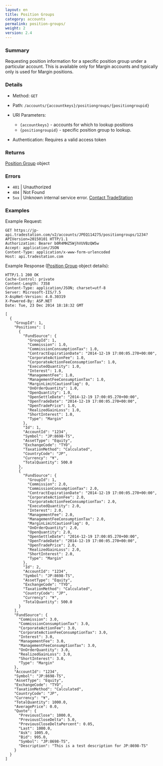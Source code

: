 ```yaml
---
layout: en
title: Position Groups
category: accounts
permalink: position-groups/
weight: 2
version: 2.4
---
```


### Summary

Requesting position information for a specific position group under a particular account.  This is available only for Margin accounts and typically only is used for Margin positions.

### Details

* Method: `GET`
* Path: `/accounts/{accountkeys}/positiongroups/{positiongroupid}`
* URI Parameters:

  * `{accountkeys}` - accounts for which to lookup positions
  * `{positiongroupid}` - specific position group to lookup.
* Authentication: Requires a valid access token

### Returns

[Position Group](../../objects/position-group) object

### Errors

* `401` | Unauthorized
* `404` | Not Found
* `5xx` | Unknown internal service error. [Contact TradeStation](mailto:webapi@tradestation.com)

### Examples

Example Request:

    GET https://jp-api.tradestation.com/v2/accounts/JPEQ114275/positiongroups/1234?APIVersion=20150101 HTTP/1.1
    Authorization: Bearer b0R4MHZ5WjhVUVBzQW5w
    Accept: application/JSON
    Content-Type: application/x-www-form-urlencoded
    Host: api.tradestation.com

Example Response ([Position Group](../../objects/position-group) object details):

    HTTP/1.1 200 OK
    Cache-Control: private
    Content-Length: 7358
    Content-Type: application/JSON; charset=utf-8
    Server: Microsoft-IIS/7.5
    X-AspNet-Version: 4.0.30319
    X-Powered-By: ASP.NET
    Date: Tue, 23 Dec 2014 18:18:32 GMT
    
    [
      {
        "GroupId": 1,
        "Positions": [
          {
            "FundSource": {
              "GroupId": 1,
              "Commission": 1.0,
              "CommissionConsumptionTax": 1.0,
              "ContractExpirationDate": "2014-12-19 17:00:05.270+00:00",
              "CorporateActionFee": 1.0,
              "CorporateActionFeeConsumptionTax": 1.0,
              "ExecutedQuantity": 1.0,
              "Interest": 1.0,
              "ManagementFee": 1.0,
              "ManagementFeeConsumptionTax": 1.0,
              "MarginLimitCautionFlag": 0,
              "OnOrderQuantity": 1.0,
              "OpenQuantity": 1.0,
              "OpenSettleDate": "2014-12-19 17:00:05.270+00:00",
              "OpenTradeDate": "2014-12-19 17:00:05.270+00:00",
              "OpenTradePrice": 1.0,
              "RealizedGainLoss": 1.0,
              "ShortInterest": 1.0,
              "Type": "Margin"
            },
            "Id": 1,
            "AccountId": "1234",
            "Symbol": "JP:8698-TS",
            "AssetType": "Equity",
            "ExchangeCode": "TYO",
            "TaxationMethod": "Calculated",
            "CountryCode": "JP",
            "Currency": "¥",
            "TotalQuantity": 500.0
          },
          {
            "FundSource": {
              "GroupId": 1,
              "Commission": 2.0,
              "CommissionConsumptionTax": 2.0,
              "ContractExpirationDate": "2014-12-19 17:00:05.270+00:00",
              "CorporateActionFee": 2.0,
              "CorporateActionFeeConsumptionTax": 2.0,
              "ExecutedQuantity": 2.0,
              "Interest": 2.0,
              "ManagementFee": 2.0,
              "ManagementFeeConsumptionTax": 2.0,
              "MarginLimitCautionFlag": 0,
              "OnOrderQuantity": 2.0,
              "OpenQuantity": 2.0,
              "OpenSettleDate": "2014-12-19 17:00:05.270+00:00",
              "OpenTradeDate": "2014-12-19 17:00:05.270+00:00",
              "OpenTradePrice": 2.0,
              "RealizedGainLoss": 2.0,
              "ShortInterest": 2.0,
              "Type": "Margin"
            },
            "Id": 2,
            "AccountId": "1234",
            "Symbol": "JP:8698-TS",
            "AssetType": "Equity",
            "ExchangeCode": "TYO",
            "TaxationMethod": "Calculated",
            "CountryCode": "JP",
            "Currency": "¥",
            "TotalQuantity": 500.0
          }
        ],
        "FundSource": {
          "Commission": 3.0,
          "CommissionConsumptionTax": 3.0,
          "CorporateActionFee": 3.0,
          "CorporateActionFeeConsumptionTax": 3.0,
          "Interest": 3.0,
          "ManagementFee": 3.0,
          "ManagementFeeConsumptionTax": 3.0,
          "OnOrderQuantity": 3.0,
          "RealizedGainLoss": 3.0,
          "ShortInterest": 3.0,
          "Type": "Margin"
        },
        "AccountId": "1234",
        "Symbol": "JP:8698-TS",
        "AssetType": "Equity",
        "ExchangeCode": "TYO",
        "TaxationMethod": "Calculated",
        "CountryCode": "JP",
        "Currency": "¥",
        "TotalQuantity": 1000.0,
        "AveragePrice": 0.0,
        "Quote": {
          "PreviousClose": 1000.0,
          "PreviousCloseDelta": 5.0,
          "PreviousCloseDeltaPercent": 0.05,
          "Last": 1000.0,
          "Ask": 1005.0,
          "Bid": 995.0,
          "Symbol": "JP:8698-TS",
          "Description": "This is a test description for JP:8698-TS"
        }
      }
    ]

